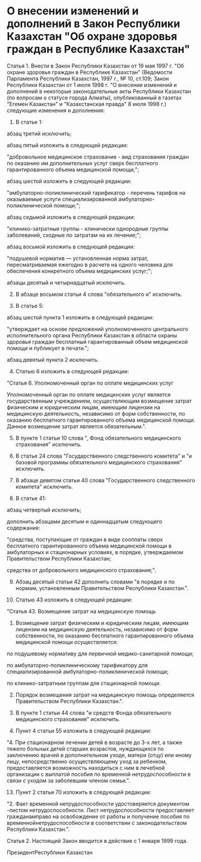 # О внесении изменений и дополнений в Закон Республики Казахстан "Об охране здоровья граждан в Республике Казахстан"

Статья 1. Внести в Закон Республики Казахстан от 19 мая 1997 г. "Об охране здоровья граждан в Республике Казахстан" (Ведомости Парламента Республики Казахстан, 1997 г., № 10, ст.109; Закон Республики Казахстан от 1 июля 1998 г. "О внесении изменений и дополнений в некоторые законодательные акты Республики Казахстан (по вопросам о статусе города Алматы), опубликованный в газетах "Егемен Казакстан" и "Казахстанская правда" 8 июля 1998 г.) следующие изменения и дополнения:

1. В статье 1:

абзац третий исключить;

абзац пятый изложить в следующей редакции:

"добровольное медицинское страхование - вид страхования граждан по оказанию им дополнительных услуг сверх бесплатного гарантированного объема медицинской помощи;";

абзац шестой изложить в следующей редакции:

"амбулаторно-поликлинический тарификатор - перечень тарифов на оказываемые услуги специализированной амбулаторно-поликлинической помощи;";

абзац седьмой изложить в следующей редакции:

"клинико-затратные группы - клинически однородные группы заболеваний, сходные по затратам на их лечение;";

абзац восьмой изложить в следующей редакции:

"подушевой норматив — установленная норма затрат, пересматриваемая ежегодно в расчете на одного человека для обеспечения конкретного объема медицинских услуг;";

абзацы десятый и четырнадцатый исключить.

2. В абзаце восьмом статьи 4 слова "обязательного и" исключить.

3. В статье 5:

абзац шестой пункта 1 изложить в следующей редакции:

"утверждает на основе предложений уполномоченного центрального исполнительного органа Республики Казахстан в области охраны здоровья граждан бесплатный гарантированный объем медицинской помощи и публикует в печати.";

абзац девятый пункта 2 исключить.

4. Статью 6 изложить в следующей редакции:

"Статья 6. Уполномоченный орган по оплате медицинских услуг

Уполномоченный орган по оплате медицинских услуг является государственным учреждением, осуществляющим возмещение затрат физическим и юридическим лицам, имеющим лицензии на медицинскую деятельность, независимо от форм собственности, по оказанию бесплатного гарантированного объема медицинской помощи. Данное возмещение затрат является обязательным.".

5. В пункте 1 статьи 10 слова ", Фонд обязательного медицинского страхования" исключить.

6. В статье 24 слова "Государственного следственного комитета" и "и базовой программы обязательного медицинского страхования" исключить.

7. В абзаце девятом статьи 40 слова "Государственного следственного комитета" исключить.

8. В статье 41:

абзац четвертый исключить;

дополнить абзацами десятым и одиннадцатым следующего содержания:

"средства, поступающие от граждан в виде сооплаты сверх бесплатного гарантированного объема медицинской помощи в амбулаторных и стационарных условиях, в порядке, утверждаемом Правительством Республики Казахстан;

средства от добровольного медицинского страхования;".

9. Абзац десятый статьи 42 дополнить словами "в порядке и по нормам, установленным Правительством Республики Казахстан.".

10. Статью 43 изложить в следующей редакции:

"Статья 43. Возмещение затрат на медицинскую помощь

1. Возмещение затрат физическим и юридическим лицам, имеющим лицензии на медицинскую деятельность, независимо от форм собственности, по оказанию бесплатного гарантированного объема медицинской помощи осуществляется:

по подушевому нормативу для первичной медико-санитарной помощи;

по амбулаторно-поликлиническому тарификатору для специализированной амбулаторно-поликлинической помощи;

по клинико-затратным группам для стационарной помощи.

2. Порядок возмещения затрат на медицинскую помощь определяется Правительством Республики Казахстан.".

11. В пункте 1 статьи 44 слова "и средств Фонда обязательного медицинского страхования" исключить.

12. Пункт 4 статьи 55 изложить в следующей редакции:

"4. При стационарном лечении детей в возрасте до 3-х лет, а также тяжело больных детей старших возрастов, нуждающихся по заключению врачей в дополнительном уходе, матери (отцу) или иному лицу, непосредственно осуществляющему уход за ребенком, предоставляется возможность находиться с ним в лечебной организации с выплатой пособия по временной нетрудоспособности в связи с уходом за заболевшим членом семьи.".

13. Пункт 2 статьи 70 изложить в следующей редакции:

"2. Факт временной нетрудоспособности удостоверяется документом -листом нетрудоспособности. Лист нетрудоспособности предоставляет гражданамправо на освобождение от работы и получение пособия по временнойнетрудоспособности в соответствии с законодательством Республики Казахстан.".

Статья 2. Настоящий Закон вводится в действие с 1 января 1999 года.

ПрезидентРеспублики Казахстан

